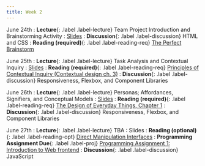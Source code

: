 ```yaml
---
title: Week 2
---
```


<!-- prettier-ignore-start -->

June 24th
: **Lecture**{: .label .label-lecture} Team Project Introduction and Brainstorming Activity
  : [Slides](https://bcourses.berkeley.edu/courses/1535376/files/folder/lectures?preview=89070987)
: **Discussion**{: .label .label-discussion} HTML and CSS
: **Reading (required)**{: .label .label-reading-req} [The Perfect Brainstorm](https://bcourses.berkeley.edu/courses/1535376/files/folder/readings?preview=89055875)

June 25th
: **Lecture**{: .label .label-lecture} Task Analysis and Contextual Inquiry
  : [Slides](https://bcourses.berkeley.edu/courses/1535376/files/folder/lectures?preview=89082946)
: **Reading (required)**{: .label .label-reading-req} [Principles of Contextual Inquiry (Contextual design ch. 3)](https://berkeley.app.box.com/s/s0mf71wwr1pc2s3pf2mn511s3igk2y2s)
: **Discussion**{: .label .label-discussion} Responsiveness, Flexbox, and Component Libraries

June 26th
: **Lecture**{: .label .label-lecture} Personas; Affordances, Signifiers, and Conceptual Models
  : [Slides](https://bcourses.berkeley.edu/courses/1535376/files/folder/lectures?preview=89082887)
: **Reading (required)**{: .label .label-reading-req} [The Design of Everyday Things, Chapter 1](https://berkeley.app.box.com/s/tfhr8gcdwu5fcehuhvovx3ci4b6cmirz)
: **Discussion**{: .label .label-discussion} Responsiveness, Flexbox, and Component Libraries

June 27th
: **Lecture**{: .label .label-lecture} TBA
  : Slides
: **Reading (optional)**{: .label .label-reading-opt} [Direct Manipulation Interfaces](https://www.lri.fr/~mbl/ENS/FONDIHM/2013/papers/Hutchins-HCI-85.pdf)
: **Programming Assignment Due**{: .label .label-proj} [Programming Assignment 1: Introduction to Web frontend](https://bcourses.berkeley.edu/courses/1535376/assignments/8758590)
: **Discussion**{: .label .label-discussion} JavaScript

<!-- prettier-ignore-end -->
